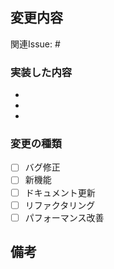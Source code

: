 ## 変更内容

関連Issue: #<!-- issue番号 -->

### 実装した内容
- 
- 
- 

### 変更の種類
- [ ] バグ修正
- [ ] 新機能
- [ ] ドキュメント更新
- [ ] リファクタリング
- [ ] パフォーマンス改善

## 備考
<!-- 追加の説明があれば -->